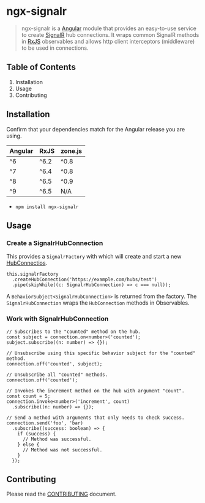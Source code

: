 # ngx-signalr

> ngx-signalr is a [Angular](https://angular.io) module that provides an easy-to-use service to create [SignalR](https://docs.microsoft.com/en-us/aspnet/core/signalr/introduction) hub connections. It wraps common SignalR methods in [RxJS](https://rxjs.dev/) observables and allows http client interceptors (middleware) to be used in connections.

## Table of Contents

1. Installation
2. Usage
3. Contributing

## Installation

Confirm that your dependencies match for the Angular release you are using.

Angular | RxJS  | zone.js
------- | ----- | -------
^6      | ^6.2  | ^0.8
^7      | ^6.4  | ^0.8
^8      | ^6.5  | ^0.9
^9      | ^6.5  | N/A

* `npm install ngx-signalr`

## Usage

### Create a SignalrHubConnection

This provides a `SignalrFactory` with which will create and start a new [HubConnectios](https://docs.microsoft.com/en-us/javascript/api/%40microsoft/signalr/hubconnection?view=signalr-js-latest).

    this.signalrFactory
      .createHubConnection('https://example.com/hubs/test')
      .pipe(skipWhile((c: SignalrHubConnection) => c === null));


A `BehaviorSubject<SignalrHubConnection>` is returned from the factory. The `SignalrHubConnection` wraps the `HubConnection` methods in Observables.

### Work with SignalrHubConnection

    // Subscribes to the "counted" method on the hub.
    const subject = connection.on<number>('counted');
    subject.subscribe((n: number) => {});

    // Unsubscribe using this specific behavior subject for the "counted" method.
    connection.off('counted', subject);

    // Unsubscribe all "counted" methods.
    connection.off('counted');

    // Invokes the increment method on the hub with argument "count".
    const count = 5;
    connection.invoke<number>('increment', count)
      .subscribe((n: number) => {});

    // Send a method with arguments that only needs to check success.
    connection.send('foo', 'bar)
      .subscribe((success: boolean) => {
        if (success) {
          // Method was successful.
        } else {
          // Method was not successful.
        }
      });

## Contributing

Please read the [CONTRIBUTING](./CONTRIBUTING.md) document.
